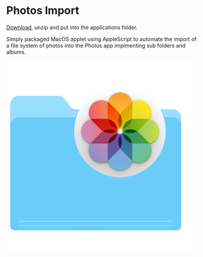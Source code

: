 # Photos Import

[Download](https://github.com/JamesInnes2169/mac-photos-filesystem-import/releases/download/1/Photos.Import.app.zip), unzip and put into the applications folder.

Simply packaged MacOS applet using AppleScript to automate the import of a file system of photos into the Photos app implmenting sub folders and albums.

![Icon](/Resources/Icon.png)

